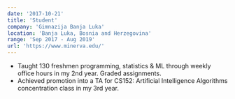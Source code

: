 ```yaml
---
date: '2017-10-21'
title: 'Student'
company: 'Gimnazija Banja Luka'
location: 'Banja Luka, Bosnia and Herzegovina'
range: 'Sep 2017 - Aug 2019'
url: 'https://www.minerva.edu/'
---
```


- Taught 130 freshmen programming, statistics & ML through weekly office hours in my 2nd year. Graded assignments.
- Achieved promotion into a TA for CS152: Artificial Intelligence Algorithms concentration class in my 3rd year.
